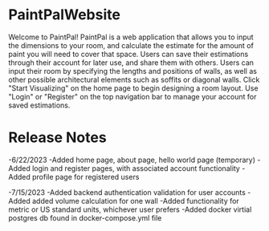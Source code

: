 # PaintPalWebsite

Welcome to PaintPal!
PaintPal is a web application that allows you to input the dimensions to your room, 
and calculate the estimate for the amount of paint you will need to cover that space.
Users can save their estimations through their account for later use, and share them with 
others. Users can input their room by specifying the lengths and positions of walls, as well as
other possible architectural elements such as soffits or diagonal walls. Click "Start Visualizing"
on the home page to begin designing a room layout. Use "Login" or "Register" on the top
navigation bar to manage your account for saved estimations.

# Release Notes
-6/22/2023
-Added home page, about page, hello world page (temporary)
-Added login and register pages, with associated account functionality
-Added profile page for registered users

-7/15/2023
-Added backend authentication validation for user accounts
-Added added volume calculation for one wall
-Added functionality for metric or US standard units, whichever user prefers
-Added docker virtial postgres db found in docker-compose.yml file
